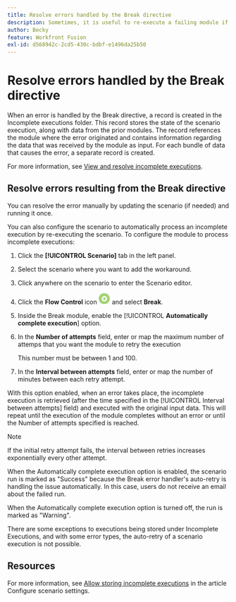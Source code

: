 ```yaml
---
title: Resolve errors handled by the Break directive
description: Sometimes, it is useful to re-execute a failing module if there is a chance that the reason for the failure might resolve quickly.
author: Becky
feature: Workfront Fusion
exl-id: d568942c-2cd5-430c-bdbf-e1496da25b50
---
```

# Resolve errors handled by the Break directive

When an error is handled by the Break directive, a record is created in the Incomplete executions folder. This record stores the state of the scenario execution, along with data from the prior modules. The record references the module where the error originated and contains information regarding the data that was received by the module as input. For each bundle of data that causes the error, a separate record is created.

For more information, see [View and resolve incomplete executions](/help/workfront-fusion/manage-scenarios/view-and-resolve-incomplete-executions.md).

## Resolve errors resulting from the Break directive

You can resolve the error manually by updating the scenario (if needed) and running it once.

You can also configure the scenario to automatically process an incomplete execution by re-executing the scenario. To configure the module to process incomplete executions:

1. Click the **[!UICONTROL Scenario]** tab in the left panel.
1. Select the scenario where you want to add the workaround.
1. Click anywhere on the scenario to enter the Scenario editor.
1. Click the **Flow Control** icon ![Flow control](assets/flow-control-icon.png) and select **Break**.
1. Inside the Break module, enable the [!UICONTROL **Automatically complete execution**] option.
1. In the **Number of attempts** field, enter or map the maximum number of attemps that you want the module to retry the execution

   This number must be between 1 and 100.
1. In the **Interval between attempts** field, enter or map the number of minutes between each retry attempt.

With this option enabled, when an error takes place, the incomplete execution is retrieved (after the time specified in the [!UICONTROL Interval between attempts] field) and executed with the original input data. This will repeat until the execution of the module completes without an error or until the Number of attempts specified is reached.

   >[!NOTE]
   >
   >If the initial retry attempt fails, the interval between retries increases exponentially every other attempt.


When the Automatically complete execution option is enabled, the scenario run is marked as "Success" because the Break error handler's auto-retry is handling the issue automatically. In this case, users do not receive an email about the failed run.

When the Automatically complete execution option is turned off, the run is marked as "Warning". 

There are some exceptions to executions being stored under Incomplete Executions, and with some error types, the auto-retry of a scenario execution is not possible. 

## Resources

For more information, see [Allow storing incomplete executions](/help/workfront-fusion/create-scenarios/config-scenarios-settings/configure-scenario-settings.md#allow-storing-incomplete-executions) in the article Configure scenario settings.
